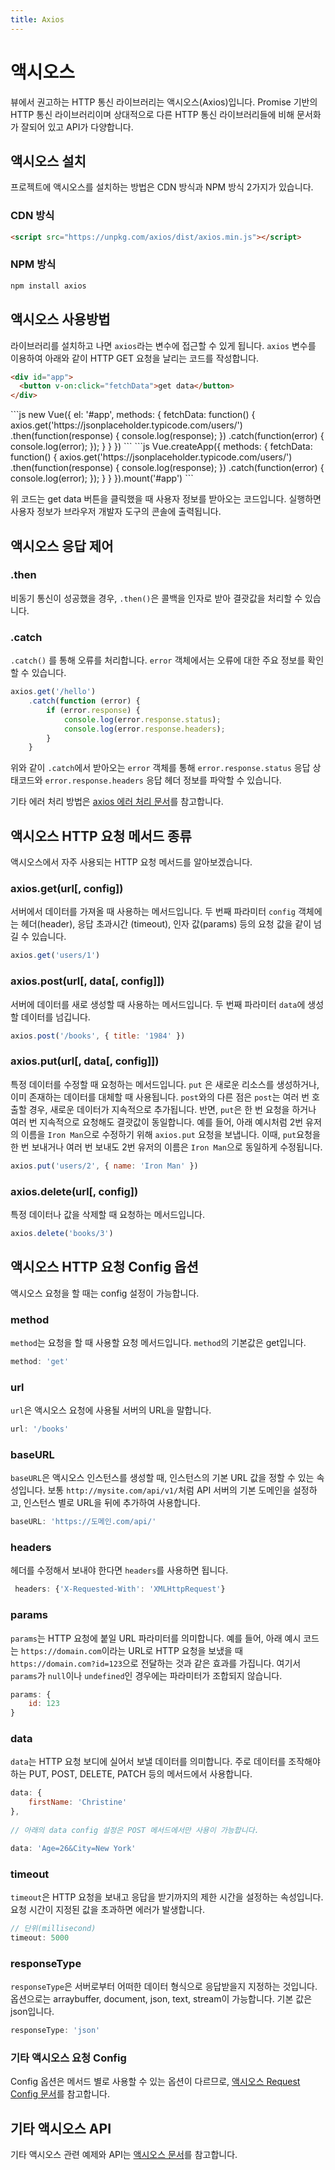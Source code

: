 ```yaml
---
title: Axios
---
```


# 액시오스

뷰에서 권고하는 HTTP 통신 라이브러리는 액시오스(Axios)입니다. Promise 기반의 HTTP 통신 라이브러리이며 상대적으로 다른 HTTP 통신 라이브러리들에 비해 문서화가 잘되어 있고 API가 다양합니다.

## 액시오스 설치

프로젝트에 액시오스를 설치하는 방법은 CDN 방식과 NPM 방식 2가지가 있습니다.

### CDN 방식

```html
<script src="https://unpkg.com/axios/dist/axios.min.js"></script>
```

### NPM 방식

```bash
npm install axios
```

## 액시오스 사용방법

라이브러리를 설치하고 나면 `axios`라는 변수에 접근할 수 있게 됩니다. `axios` 변수를 이용하여 아래와 같이 HTTP GET 요청을 날리는 코드를 작성합니다.

```html
<div id="app">
  <button v-on:click="fetchData">get data</button>
</div>
```

<code-group>
<code-block title="Vue 2">
```js
new Vue({
  el: '#app',
  methods: {
    fetchData: function() {
      axios.get('https://jsonplaceholder.typicode.com/users/')
        .then(function(response) {
          console.log(response);
        })
        .catch(function(error) {
          console.log(error);
        });
    }
  }
})
```
</code-block>

<code-block title="Vue 3">
```js
Vue.createApp({
  methods: {
    fetchData: function() {
      axios.get('https://jsonplaceholder.typicode.com/users/')
        .then(function(response) {
          console.log(response);
        })
        .catch(function(error) {
          console.log(error);
        });
    }
  }
}).mount('#app')
```
</code-block>
</code-group>

위 코드는 get data 버튼을 클릭했을 때 사용자 정보를 받아오는 코드입니다. 실행하면 사용자 정보가 브라우저 개발자 도구의 콘솔에 출력됩니다.

## 액시오스 응답 제어

### .then

비동기 통신이 성공했을 경우, `.then()`은 콜백을 인자로 받아 결괏값을 처리할 수 있습니다. 

### .catch

`.catch()` 를 통해 오류를 처리합니다. `error` 객체에서는 오류에 대한 주요 정보를 확인할 수 있습니다. 

```javascript
axios.get('/hello')
    .catch(function (error) {
        if (error.response) {
            console.log(error.response.status);
            console.log(error.response.headers);
        }
    }
```

위와 같이 `.catch`에서 받아오는 `error` 객체를 통해 `error.response.status`  응답 상태코드와 `error.response.headers` 응답 헤더 정보를 파악할 수 있습니다. 

기타 에러 처리 방법은 [axios 에러 처리 문서](https://axios-http.com/docs/handling_errors)를 참고합니다.


## 액시오스 HTTP 요청 메서드 종류

액시오스에서 자주 사용되는 HTTP 요청 메서드를 알아보겠습니다.

### **axios.get(url[, config])**

서버에서 데이터를 가져올 때 사용하는 메서드입니다. 두 번째 파라미터 `config` 객체에는 헤더(header), 응답 초과시간 (timeout), 인자 값(params) 등의 요청 값을 같이 넘길 수 있습니다. 

```javascript
axios.get('users/1')
```

### axios.post(url[, data[, config]])

서버에 데이터를 새로 생성할 때 사용하는 메서드입니다. 두 번째 파라미터 `data`에 생성할 데이터를 넘깁니다. 

```javascript
axios.post('/books', { title: '1984' })
```

### **axios.put(url[, data[, config]])**

특정 데이터를 수정할 때 요청하는 메서드입니다. `put` 은 새로운 리소스를 생성하거나, 이미 존재하는 데이터를 대체할 때 사용됩니다. `post`와의 다른 점은 `post`는 여러 번 호출할 경우, 새로운 데이터가 지속적으로 추가됩니다. 반면, `put`은 한 번 요청을 하거나 여러 번 지속적으로 요청해도 결괏값이 동일합니다. 예를 들어, 아래 예시처럼 2번 유저의 이름을 `Iron Man`으로 수정하기 위해 `axios.put` 요청을 보냅니다. 이때, `put`요청을 한 번 보내거나 여러 번 보내도 2번 유저의 이름은 `Iron Man`으로 동일하게 수정됩니다.

```javascript
axios.put('users/2', { name: 'Iron Man' })
```

### **axios.delete(url[, config])**

특정 데이터나 값을 삭제할 때 요청하는 메서드입니다. 

```javascript
axios.delete('books/3')
```

## 액시오스 HTTP 요청 Config 옵션 

액시오스 요청을 할 때는 config 설정이 가능합니다.

### method

`method`는 요청을 할 때 사용할 요청 메서드입니다. `method`의 기본값은 get입니다.

```javascript
method: 'get'
```

### url

`url`은 액시오스 요청에 사용될 서버의 URL을 말합니다. 

```javascript
url: '/books'
```

### baseURL 

`baseURL`은 액시오스 인스턴스를 생성할 때, 인스턴스의 기본 URL 값을 정할 수 있는 속성입니다. 보통 `http://mysite.com/api/v1/`처럼 API 서버의 기본 도메인을 설정하고, 인스턴스 별로 URL을 뒤에 추가하여 사용합니다. 

```javascript
baseURL: 'https://도메인.com/api/'
```

### headers

헤더를 수정해서 보내야 한다면 `headers`를 사용하면 됩니다.

```javascript
 headers: {'X-Requested-With': 'XMLHttpRequest'}
```
### params

`params`는 HTTP 요청에 붙일 URL 파라미터를 의미합니다. 예를 들어, 아래 예시 코드는 `https://domain.com`이라는 URL로 HTTP 요청을 보냈을 때 `https://domain.com?id=123`으로 전달하는 것과 같은 효과를 가집니다. 여기서 `params`가 `null`이나 `undefined`인 경우에는 파라미터가 조합되지 않습니다.

```javascript
params: {
    id: 123
}
```

### data

`data`는 HTTP 요청 보디에 실어서 보낼 데이터를 의미합니다. 주로 데이터를 조작해야 하는 PUT, POST, DELETE, PATCH 등의 메서드에서 사용합니다. 

```javascript
data: {
    firstName: 'Christine'
},
  
// 아래의 data config 설정은 POST 메서드에서만 사용이 가능합니다.

data: 'Age=26&City=New York'
```

### timeout

`timeout`은 HTTP 요청을 보내고 응답을 받기까지의 제한 시간을 설정하는 속성입니다. 요청 시간이 지정된 값을 초과하면 에러가 발생합니다.

```javascript
// 단위(millisecond)
timeout: 5000
```

### responseType

`responseType`은 서버로부터 어떠한 데이터 형식으로 응답받을지 지정하는 것입니다. 옵션으로는 arraybuffer, document, json, text, stream이 가능합니다. 기본 값은 json입니다.

```javascript
responseType: 'json'
```

### 기타 액시오스 요청 Config

Config 옵션은 메서드 별로 사용할 수 있는 옵션이 다르므로,  [액시오스 Request Config 문서](https://axios-http.com/docs/req_config)를 참고합니다.


## 기타 액시오스 API 

기타 액시오스 관련 예제와 API는 [액시오스 문서](https://github.com/axios/axios#example)를 참고합니다.
